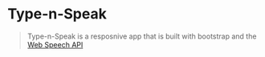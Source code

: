 # Type-n-Speak
> Type-n-Speak is a resposnive app that is built with bootstrap and the [Web Speech API](https://developer.mozilla.org/en-US/docs/Web/API/Web_Speech_API)